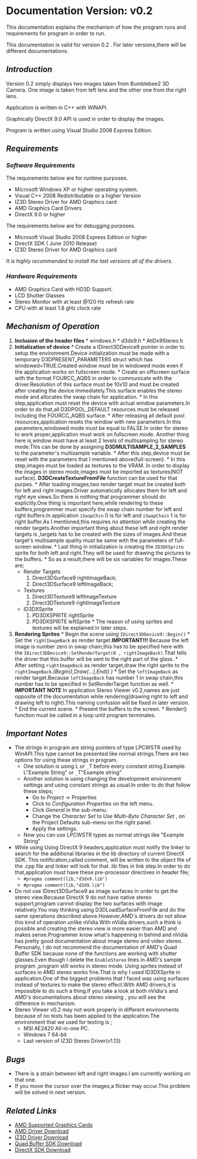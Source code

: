 # Documentation Version: v0.2 #

This documentation explains the mechanism of how the program runs and requirements for program in order to run.

This documentation is valid for version 0.2 . For later versions,there will be different documentations.

## _Introduction_ ##

Version 0.2 simply displays two images taken from Bumblebee2 3D Camera.
One image is taken from left lens and the other one from the right lens.

Application is written in C++ with WINAPI.

Graphically DirectX 9.0 API is used in order to display the images.

Program is written using Visual Studio 2008 Express Edition.


## _Requirements_ ##

### _Software Requirements_ ###
The requirements below are for runtime purposes.
  * Microsoft Windows XP or higher operating system.
  * Visual C++ 2008 Redistributable or a higher Version
  * IZ3D Stereo Driver for AMD Graphics card
  * AMD Graphics Card Drivers
  * DirectX 9.0 or higher

The requirements below are for debugging purposes.
  * Microsoft Visual Studio 2008 Express Edition or higher
  * DirectX SDK ( June 2010 Release)
  * IZ3D Stereo Driver for AMD Graphics card

_It is highly recommended to install the last versions all of the drivers._


### _Hardware Requirements_ ###

  * AMD Graphics Card with HD3D Support.
  * LCD Shutter Glasses
  * Stereo Monitor with at least @120 Hz  refresh rate
  * CPU with at least 1.8 gHz clock rate



## _Mechanism of Operation_ ##

  1. **Inclusion of the header files**
    * windows.h
    * d3dx9.h
    * AtiDx9Stereo.h
  1. **Initialization of device**
    * Create a IDirect3DDevice9 pointer in order to setup the environment.Device initialization must be made with a temporary D3DPRESENT\_PARAMETERS struct which has windowed=TRUE.Created window must be in windowed mode even if the application works on fullscreen mode.
    * Create an offscreen surface with the format FOURCC\_AQBS in order to communicate with the driver.Resolution of this surface must be 10x10 and must be created after creating the device immediately.This surface enables the stereo mode and allocates the swap chain for application.
    * In this step,application must reset the device with actual window parameters.In order to do that,all D3DPOOL\_DEFAULT resources must be released including the FOURCC\_AQBS surface.
    * After releasing all default pool resources,application resets the window with new parameters.In this parameters,windowed mode must be equal to FALSE.In order for stereo to work proper,application must work on fullscreen mode. Another thing here is,window must have at least 2 levels of multisampling for stereo mode.This can be done by assigning **D3DMULTISAMPLE\_2\_SAMPLES** to the parameter's multisample variable.
    * After this step,device must be reset with the parameters that I mentioned above(full-screen).
    * In this step,images must be loaded as textures to the VRAM. In order to display the images in stereo mode,images must be imported as textures(NOT surface). **D3DCreateTextureFromFile** function can be used for that purpes.
    * After loading images,two render target must be created both for left and right images.Driver automatically allocates them for left and right eye views.So there is nothing that programmer should do explicitly.One thing is important here,while rendering to these buffers,programmer must specify the swap chain number for left and right buffers.In application `iSwapChin` 0 is for left and `iSwapChain` 1 is for right buffer.As I mentioned,this requires no attention while creating the render targets.Another important thing about these left and right render targets is ,targets has to be created with the sizes of images.And these target's multisample quality must be same with the parameters of full-screen window.
    * Last thing in initialization is creating the `ID3DXSprite` sprite for both left and right.They will be used for drawing the pictures to the buffers.
    * So as a result,there will be six variables for images.These are;
      * Render Targets
        1. Direct3DSurface9 rightImageBack;
        1. Direct3DSurface9 leftImageBack;
      * Textures
        1. Direct3DTexture9 leftImageTexture
        1. Direct3DTexture9 rightImageTexture
      * ID3DXSprite
        1. PD3DXSPRITE rightSprite
        1. PD3DXSPRITE leftSprite
    * The reason of using sprites and textures will be explained in later steps.
  1. **Rendering Sprites**
    * Begin the scene using `IDirect3DDevice9::Begin()`
    * Set the `rightImageBack` as render target.**IMPORTANT!!!** Because the left image is number zero in swap chain,this has to be specified here with the `IDirect3DDevice9::SetRenderTarget(0 , rightImageBack)`.That tells the driver that this buffer will be sent to the right part of the glass.
    * After setting `rightImageBack` as render target,draw the right sprite to the `rightImageBack`._(Begin(),Draw(...),End() )_
    * Set the `leftImageBack` as render target.Because `leftImageBack` has number 1 in swap chain,this number has to be specified in SetRenderTarget function as well.
    * **IMPORTANT NOTE** In application Stereo Viewer v0.2,names are just opposite of the documentation while rendering(drawing right to left and drawing left to right).This naming confusion will be fixed in later version.
    * End the current scene.
    * Present the buffers to the screen.
    * Render() function must be called in a loop until program terminates.

## _Important Notes_ ##
  * The strings in program are string pointers of type LPCWSTR used by WinAPI.This type cannot be presented like normal strings.There are two options for using these strings in program.
    * One solution is using L or `_`T before every constant string.Example: L"Example String" or `_`T"Example string"
    * Another solution is using changing the development environment settings and using constant strings as usual.In order to do that follow these steps;
      * Go to _Project -> <Project Name>_ Properties
      * Click to _Configuration Properties_ on the left menu.
      * Click _General_ in the sub-menu.
      * Change the _Character Set_ to _Use Multi-Byte Character Set_ , on the Project Defaults sub-menu on the right panel.
      * Apply the settings.
    * Now you can use LPCWSTR types as normal strings like "Example String"
  * While using Using DirectX 9 headers,application must notify the linker to search for the additional libraries in the lib directory of current DirectX SDK. This notification,called comment, will be written to the object file of the .cpp file and linker will look for that .lib files in link step.In order to do that,application must have these pre-processor directives in header file;
    * `#pragma comment(lib,"d3dx9.lib")`
    * `#pragma comment(lib,"d3d9.lib")`
  * Do not use IDirect3DSurface9 as image surfaces in order to get the stereo view.Because DirectX 9 do not have native stereo support,program cannot display the two surfaces with image relatively.You may thinking using D3DLoadSurfaceFromFile and do the same operations described above.However,AMD's drivers do not allow this kind of operation unlike nVidia.With nVidia drivers,such a think is possible and creating the stereo view is more easier than AMD and makes sense.Programmer know what's happening in behind and nVidia has pretty good documentation about image stereo and video stereo. Personally, I do not recommend the documentation of AMD's Quad Buffer SDK because none of the functions are working with shutter glasses.Even though I delete the `EnableStereo` lines in AMD's sample program ,program still works in stereo mode. Using sprites instead of surfaces in AMD stereo works fine.That is why I used ID3DXSprite in application.One of the biggest problems that I faced was using surfaces instead of textures to make the stereo effect.With AMD drivers,it is impossible to do such a thing.If you take a look at both nVidia's and AMD's documentations about stereo viewing , you will see the difference in mechanism.
  * Stereo Viewer v0.2 may not work properly in different environments because of no tests has been applied to the application.The environment that we used for testing is ;
    * MSI AE2420 All-in-one PC.
    * Windows 7 64-bit
    * Last version of IZ3D Stereo Driver(v1.13)

## _Bugs_ ##
  * There is a strain between left and right images.I am currently working on that one.
  * If you move the cursor over the images,a flicker may occur.This problem will be solved in next version.

## _Related Links_ ##
  * [AMD Supported Graphics Cards](http://www.amd.com/us/products/technologies/amd-hd3d/pages/supported-hardware.aspx)
  * [AMD Driver Download](http://support.amd.com/us/gpudownload/Pages/index.aspx)
  * [IZ3D Driver Download ](http://www.iz3d.com/driver)
  * [Quad Buffer SDK Download](http://developer.amd.com/sdks/QuadBufferSDK/Pages/default.aspx)
  * [DirectX SDK Download](http://www.microsoft.com/download/en/details.aspx?id=6812)












